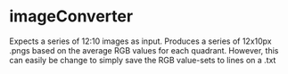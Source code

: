 # imageConverter

Expects a series of 12:10 images as input.
Produces a series of 12x10px .pngs based on the average RGB values for each quadrant. However, this can easily be change to simply save the RGB value-sets to lines on a .txt
